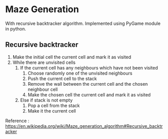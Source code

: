 # Maze Generation
With recursive backtracker algorithm. 
Implemented using PyGame module in python.

## Recursive backtracker
1. Make the initial cell the current cell and mark it as visited
2. While there are unvisited cells
      1. If the current cell has any neighbours which have not been visited
            1. Choose randomly one of the unvisited neighbours 
            2. Push the current cell to the stack
            3. Remove the wall between the current cell and the chosen neighbour cell
            4. Make the chosen cell the current cell and mark it as visited
      2. Else if stack is not empty
            1. Pop a cell from the stack
            2. Make it the current cell

Reference : https://en.wikipedia.org/wiki/Maze_generation_algorithm#Recursive_backtracker
